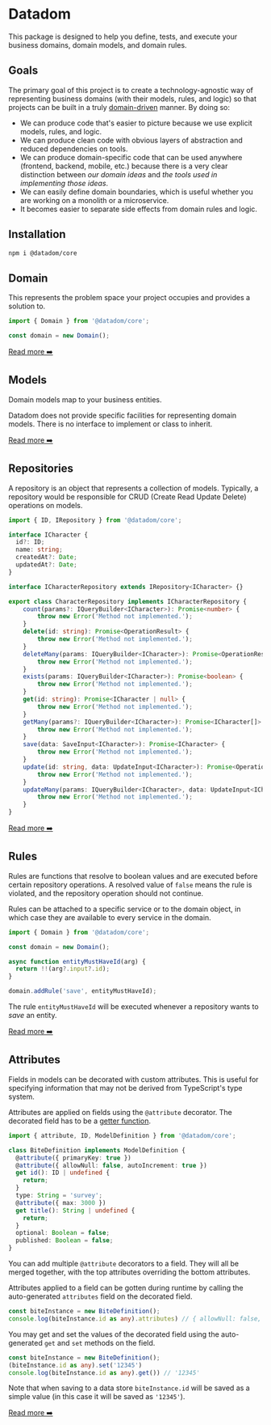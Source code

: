 # Datadom

This package is designed to help you define, tests, and execute your business domains, domain models, and domain rules.

## Goals

The primary goal of this project is to create a technology-agnostic way of representing business domains (with their models, rules, and logic) so that projects can be built in a truly [domain-driven](https://en.wikipedia.org/wiki/Domain-driven_design) manner. By doing so:

- We can produce code that's easier to picture because we use explicit models, rules, and logic.
- We can produce clean code with obvious layers of abstraction and reduced dependencies on tools.
- We can produce domain-specific code that can be used anywhere (frontend, backend, mobile, etc.) because there is a very clear distinction between _our domain ideas_ and _the tools used in implementing those ideas_.
- We can easily define domain boundaries, which is useful whether you are working on a monolith or a microservice.
- It becomes easier to separate side effects from domain rules and logic.

## Installation

```bash
npm i @datadom/core
```

## Domain

This represents the problem space your project occupies and provides a solution to.

```ts
import { Domain } from '@datadom/core';

const domain = new Domain();
```

[Read more ➡️](https://github.com/Chieze-Franklin/datadom/wiki/Domain)

## Models

Domain models map to your business entities.

Datadom does not provide specific facilities for representing domain models.
There is no interface to implement or class to inherit.

[Read more ➡️](https://github.com/Chieze-Franklin/datadom/wiki/Models)

## Repositories

A repository is an object that represents a collection of models. Typically, a repository
would be responsible for CRUD (Create Read Update Delete) operations on models.

```ts
import { ID, IRepository } from '@datadom/core';

interface ICharacter {
  id?: ID;
  name: string;
  createdAt?: Date;
  updatedAt?: Date;
}

interface ICharacterRepository extends IRepository<ICharacter> {}

export class CharacterRepository implements ICharacterRepository {
    count(params?: IQueryBuilder<ICharacter>): Promise<number> {
        throw new Error('Method not implemented.');
    }
    delete(id: string): Promise<OperationResult> {
        throw new Error('Method not implemented.');
    }
    deleteMany(params: IQueryBuilder<ICharacter>): Promise<OperationResult> {
        throw new Error('Method not implemented.');
    }
    exists(params: IQueryBuilder<ICharacter>): Promise<boolean> {
        throw new Error('Method not implemented.');
    }
    get(id: string): Promise<ICharacter | null> {
        throw new Error('Method not implemented.');
    }
    getMany(params?: IQueryBuilder<ICharacter>): Promise<ICharacter[]> {
        throw new Error('Method not implemented.');
    }
    save(data: SaveInput<ICharacter>): Promise<ICharacter> {
        throw new Error('Method not implemented.');
    }
    update(id: string, data: UpdateInput<ICharacter>): Promise<OperationResult> {
        throw new Error('Method not implemented.');
    }
    updateMany(params: IQueryBuilder<ICharacter>, data: UpdateInput<ICharacter>): Promise<OperationResult> {
        throw new Error('Method not implemented.');
    }
}
```

[Read more ➡️](https://github.com/Chieze-Franklin/datadom/wiki/Repository)

## Rules

Rules are functions that resolve to boolean values and are executed before certain repository operations.
A resolved value of `false` means the rule is violated, and the repository operation should not continue.

Rules can be attached to a specific service or to the domain object, in which case they are available to every service
in the domain.

```ts
import { Domain } from '@datadom/core';

const domain = new Domain();

async function entityMustHaveId(arg) {
  return !!(arg?.input?.id);
}

domain.addRule('save', entityMustHaveId);
```

The rule `entityMustHaveId` will be executed whenever a repository wants to _save_ an entity.

[Read more ➡️](https://github.com/Chieze-Franklin/datadom/wiki/Rules)

## Attributes

Fields in models can be decorated with custom attributes. This is useful for specifying information that may not be derived from TypeScript's type system.

Attributes are applied on fields using the `@attribute` decorator. The decorated field has to be a [getter function](https://www.typescriptlang.org/docs/handbook/2/classes.html#getters--setters).

```ts
import { attribute, ID, ModelDefinition } from '@datadom/core';

class BiteDefinition implements ModelDefinition {
  @attribute({ primaryKey: true })
  @attribute({ allowNull: false, autoIncrement: true })
  get id(): ID | undefined {
    return;
  }
  type: String = 'survey';
  @attribute({ max: 3000 })
  get title(): String | undefined {
    return;
  }
  optional: Boolean = false;
  published: Boolean = false;
}
```

You can add multiple `@attribute` decorators to a field. They will all be merged together, with the top attributes overriding the bottom attributes.

Attributes applied to a field can be gotten during runtime by calling the auto-generated `attributes` field on the decorated field.

```ts
const biteInstance = new BiteDefinition();
console.log(biteInstance.id as any).attributes) // { allowNull: false, autoIncrement: true, primaryKey: true }
```

You may get and set the values of the decorated field using the auto-generated `get` and `set` methods on the field.

```ts
const biteInstance = new BiteDefinition();
(biteInstance.id as any).set('12345')
console.log(biteInstance.id as any).get()) // '12345'
```

Note that when saving to a data store `biteInstance.id` will be saved as a simple value (in this case it will be saved as `'12345'`).

[Read more ➡️](https://github.com/Chieze-Franklin/datadom/wiki/Attributes)
